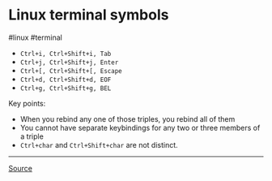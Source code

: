 # Linux terminal symbols
#linux #terminal

- `Ctrl+i, Ctrl+Shift+i, Tab`
- `Ctrl+j, Ctrl+Shift+j, Enter`
- `Ctrl+[, Ctrl+Shift+[, Escape`
- `Ctrl+d, Ctrl+Shift+d, EOF`
- `Ctrl+g, Ctrl+Shift+g, BEL`

Key points:

- When you rebind any one of those triples, you rebind all of them
- You cannot have separate keybindings for any two or three members of a triple
- `Ctrl+char` and `Ctrl+Shift+char` are not distinct.

---

[Source](http://catern.com/posts/terminal_quirks.html)

